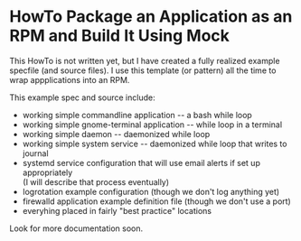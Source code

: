 # HowTo Package an Application as an RPM and Build It Using Mock

This HowTo is not written yet, but I have created a fully realized example
specfile (and source files). I use this template (or pattern) all the time
to wrap appplications into an RPM.

This example spec and source include:

- working simple commandline application -- a bash while loop
- working simple gnome-terminal application -- while loop in a terminal
- working simple daemon -- daemonized while loop
- working simple system service -- daemonized while loop that writes to journal
- systemd service configuration that will use email alerts if set up appropriately  
  (I will describe that process eventually)
- logrotation example configuration (though we don't log anything yet)
- firewalld application example definition file (though we don't use a port)
- everyhing placed in fairly "best practice" locations

Look for more documentation soon.

